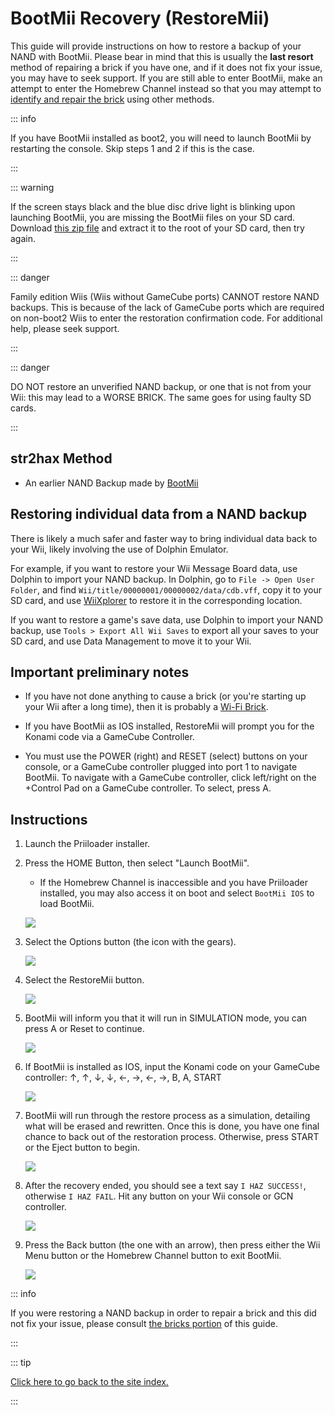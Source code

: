 # BootMii Recovery (RestoreMii)

This guide will provide instructions on how to restore a backup of your NAND with BootMii. Please bear in mind that this is usually the <strong>last resort</strong> method of repairing a brick if you have one, and if it does not fix your issue, you may have to seek support. If you are still able to enter BootMii, make an attempt to enter the Homebrew Channel instead so that you may attempt to [identify and repair the brick](bricks) using other methods.

::: info

If you have BootMii installed as boot2, you will need to launch BootMii by restarting the console. Skip steps 1 and 2 if this is the case.

:::

::: warning

If the screen stays black and the blue disc drive light is blinking upon launching BootMii, you are missing the BootMii files on your SD card. Download [this zip file](https://static.hackmii.com/bootmii_sd_files.zip) and extract it to the root of your SD card, then try again.

:::

::: danger

Family edition Wiis (Wiis without GameCube ports) CANNOT restore NAND backups. This is because of the lack of GameCube ports which are required on non-boot2 Wiis to enter the restoration confirmation code. For additional help, please seek support.

:::

::: danger

DO NOT restore an unverified NAND backup, or one that is not from your Wii: this may lead to a WORSE BRICK. The same goes for using faulty SD cards.

:::

## str2hax Method

- An earlier NAND Backup made by [BootMii](bootmii)

## Restoring individual data from a NAND backup

There is likely a much safer and faster way to bring individual data back to your Wii, likely involving the use of Dolphin Emulator.

For example, if you want to restore your Wii Message Board data, use Dolphin to import your NAND backup. In Dolphin, go to `File -> Open User Folder`, and find `Wii/title/00000001/00000002/data/cdb.vff`, copy it to your SD card, and use [WiiXplorer](https://oscwii.org/library/app/wiixplorer) to restore it in the corresponding location.

If you want to restore a game's save data, use Dolphin to import your NAND backup, use `Tools > Export All Wii Saves` to export all your saves to your SD card, and use Data Management to move it to your Wii.

## Important preliminary notes

- If you have not done anything to cause a brick (or you're starting up your Wii after a long time), then it is probably a [Wi-Fi Brick](bricks#wi-fi-brick).

- If you have BootMii as IOS installed, RestoreMii will prompt you for the Konami code via a GameCube Controller.

- You must use the POWER (right) and RESET (select) buttons on your console, or a GameCube controller plugged into port 1 to navigate BootMii. To navigate with a GameCube controller, click left/right on the +Control Pad on a GameCube controller. To select, press A.

## Instructions

1. Launch the Priiloader installer.

2. Press the HOME Button, then select "Launch BootMii".

    - If the Homebrew Channel is inaccessible and you have Priiloader installed, you may also access it on boot and select `BootMii IOS` to load BootMii.

    ![](/images/bootmii/BootMii_HBC.png)

3. Select the Options button (the icon with the gears).

    ![](/images/bootmii/BootMii_Gears.png)

4. Select the RestoreMii button.

    ![](/images/bootmii/BootMii_Restore.png)

5. BootMii will inform you that it will run in SIMULATION mode, you can press A or Reset to continue.

    ![](/images/bootmii/BootMii_NAND_Simulation.png)

6. If BootMii is installed as IOS, input the Konami code on your GameCube controller: ↑, ↑, ↓, ↓, ←, →, ←, →, B, A, START

    ![](/images/bootmii/BootMii_NAND_Konami.png)

7. BootMii will run through the restore process as a simulation, detailing what will be erased and rewritten. Once this is done, you have one final chance to back out of the restoration process. Otherwise, press START or the Eject button to begin.

    ![](/images/bootmii/BootMii_NAND_Restore.png)

8. After the recovery ended, you should see a text say `I HAZ SUCCESS!`, otherwise `I HAZ FAIL`. Hit any button on your Wii console or GCN controller.

    ![](/images/bootmii/BootMii_NAND_Restore_Success.png)

9. Press the Back button (the one with an arrow), then press either the Wii Menu button or the Homebrew Channel button to exit BootMii.

    ![](/images/bootmii/BootMii_Return.png)

::: info

If you were restoring a NAND backup in order to repair a brick and this did not fix your issue, please consult [the bricks portion](bricks) of this guide.

:::

::: tip

[Click here to go back to the site index.](site-navigation)

:::
